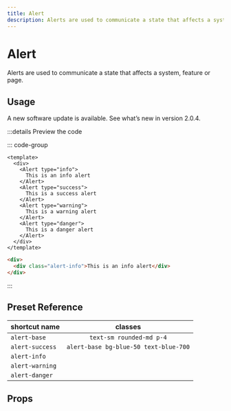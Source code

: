 ```yaml
---
title: Alert
description: Alerts are used to communicate a state that affects a system, feature or page.
---
```


<script setup lang="ts">
import Alert from '../src/components/alert.vue'
</script>

# Alert

Alerts are used to communicate a state that affects a system, feature or page.

## Usage

<Alert>
  A new software update is available. See what’s new in version 2.0.4.
</Alert>

:::details Preview the code

::: code-group

```vue [Component]
<template>
  <div>
    <Alert type="info">
      This is an info alert
    </Alert>
    <Alert type="success">
      This is a success alert
    </Alert>
    <Alert type="warning">
      This is a warning alert
    </Alert>
    <Alert type="danger">
      This is a danger alert
    </Alert>
  </div>
</template>
```

```html [Preset]
<div>
  <div class="alert-info">This is an info alert</div>
</div>
```

:::

## Preset Reference

| shortcut name   |                classes                |
| --------------- | :-----------------------------------: |
| `alert-base`    |       `text-sm rounded-md p-4`        |
| `alert-success` | `alert-base bg-blue-50 text-blue-700` |
| `alert-info`    |                                       |
| `alert-warning` |                                       |
| `alert-danger`  |                                       |

## Props

